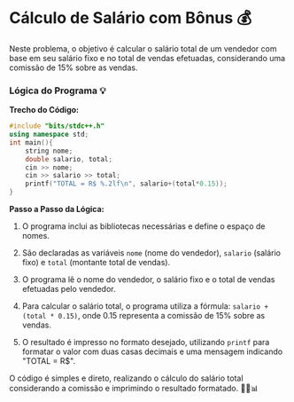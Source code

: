 # Cálculo de Salário com Bônus 💰

Neste problema, o objetivo é calcular o salário total de um vendedor com base em seu salário fixo e no total de vendas efetuadas, considerando uma comissão de 15% sobre as vendas.

### Lógica do Programa 💡

**Trecho do Código:**
```cpp
#include "bits/stdc++.h"
using namespace std;
int main(){
    string nome;
    double salario, total;
    cin >> nome;
    cin >> salario >> total;
    printf("TOTAL = R$ %.2lf\n", salario+(total*0.15));
}
```

**Passo a Passo da Lógica:**

1. O programa inclui as bibliotecas necessárias e define o espaço de nomes.

2. São declaradas as variáveis `nome` (nome do vendedor), `salario` (salário fixo) e `total` (montante total de vendas).

3. O programa lê o nome do vendedor, o salário fixo e o total de vendas efetuadas pelo vendedor.

4. Para calcular o salário total, o programa utiliza a fórmula: `salario + (total * 0.15)`, onde 0.15 representa a comissão de 15% sobre as vendas.

5. O resultado é impresso no formato desejado, utilizando `printf` para formatar o valor com duas casas decimais e uma mensagem indicando "TOTAL = R$".

O código é simples e direto, realizando o cálculo do salário total considerando a comissão e imprimindo o resultado formatado. 💼💸📊